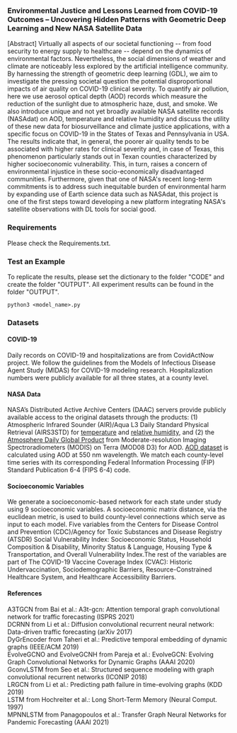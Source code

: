 ### Environmental Justice and Lessons Learned from COVID-19 Outcomes – Uncovering Hidden Patterns with Geometric Deep Learning and New NASA Satellite Data
[Abstract] Virtually all aspects of our societal functioning -- from food security to energy supply to healthcare -- depend on the dynamics of environmental factors.
Nevertheless, the social dimensions of weather and climate are noticeably less explored by the artificial intelligence community. By harnessing the strength of geometric deep learning (GDL), we aim to investigate the pressing societal question the potential disproportional impacts of air quality on COVID-19 clinical severity. To quantify air pollution, here we use aerosol optical depth (AOD) records which measure the reduction of the sunlight due to atmospheric haze, dust, and smoke. We also introduce unique and not yet broadly available NASA satellite records (NASAdat) on AOD, temperature and relative humidity and discuss the utility of these new data for biosurveillance and climate justice applications, with a specific focus on COVID-19 in the States of Texas and Pennsylvania in USA. The results indicate that, in general, the poorer air quality tends to be associated with higher rates for clinical severity and, in case of Texas, this phenomenon particularly stands out in Texan counties characterized by higher socioeconomic vulnerability. This, in turn, raises a concern of environmental injustice in these socio-economically disadvantaged communities. Furthermore, given that one of NASA's recent long-term commitments is to address such inequitable burden of environmental harm by expanding use of Earth science data such as NASAdat, this project is one of the first steps toward developing a new platform integrating NASA's satellite observations with DL tools for social good.

### Requirements
Please check the Requirements.txt.

### Test an Example
To replicate the results, please set the dictionary to the folder "CODE" and create the folder "OUTPUT". All experiment results can be found in the folder "OUTPUT".
```
python3 <model_name>.py 
```

### Datasets

#### COVID-19
Daily records on COVID-19 and hospitalizations are from CovidActNow project. We follow the guidelines from the Models of Infectious Disease Agent Study (MIDAS) for COVID-19 modeling research. Hospitalization numbers were publicly available for all three states, at a county level.

#### NASA Data
NASA’s Distributed Active Archive Centers (DAAC) servers provide publicly available access to the original datasets through the products: (1) Atmospheric Infrared Sounder (AIR)/Aqua L3 Daily Standard Physical Retrieval (AIRS3STD) for [temperature](https://commons.datacite.org/doi.org/10.48577/jpl.z31y-2r10) and [relative humidity](https://commons.datacite.org/doi.org/10.48577/jpl.ws86-1q81), and (2) the [Atmosphere Daily Global Product](https://commons.datacite.org/doi.org/10.48577/jpl.k37v-y751) from Moderate-resolution Imaging Spectroradiometers (MODIS) on Terra (MOD08 D3) for AOD. [AOD dataset](http://dx.doi.org/10.5067/MODIS/MOD08_M3.006) is calculated using AOD at 550 nm wavelength. We match each county-level time series with its corresponding Federal Information Processing (FIP) Standard Publication 6-4 (FIPS 6-4) code. 

#### Socioeconomic Variables
We generate a socioeconomic-based network for each state under study using 9 socioeconomic variables. A socioeconomic matrix distance, via the euclidean metric, is used to build county-level connections which serve as input to each model. Five variables from the Centers for Disease Control and Prevention (CDC)/Agency for Toxic Substances and Disease Registry (ATSDR) Social Vulnerability Index: Socioeconomic Status, Household Composition & Disability, Minority Status & Language, Housing Type & Transportation, and Overall Vulnerability Index.The rest of the variables are part of The COVID-19 Vaccine Coverage Index (CVAC): Historic Undervaccination, Sociodemographic Barriers, Resource-Constrained Healthcare System, and Healthcare Accessibility Barriers.

#### References
A3TGCN from Bai et al.: A3t-gcn: Attention temporal graph convolutional network for traffic forecasting (ISPRS 2021)  <br />
DCRNN from Li et al.: Diffusion convolutional recurrent neural network: Data-driven traffic forecasting (arXiv 2017)  <br />
DyGrEncoder from Taheri et al.: Predictive temporal embedding of dynamic graphs (IEEE/ACM 2019)  <br />
EvolveGCNO and EvolveGCNH from Pareja et al.: EvolveGCN: Evolving Graph Convolutional Networks for Dynamic Graphs (AAAI 2020)  <br />
GconvLSTM from Seo et al.: Structured sequence modeling with graph convolutional recurrent networks (ICONIP 2018)  <br />
LRGCN from Li et al.: Predicting path failure in time-evolving graphs (KDD 2019)  <br />
LSTM from Hochreiter et al.: Long Short-Term Memory (Neural Comput. 1997)  <br />
MPNNLSTM from Panagopoulos et al.: Transfer Graph Neural Networks for Pandemic Forecasting (AAAI 2021)
